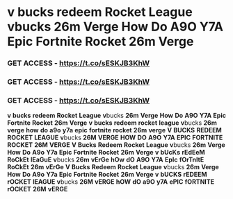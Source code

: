 # <strong>v</strong> <strong>bucks</strong> <strong>redeem</strong> <strong>Rocket</strong> <strong>League</strong> <strong>v</strong>bucks<strong></strong> <strong>26m</strong> <strong>Verge</strong> <strong>How</strong> <strong>Do</strong> <strong>A9O</strong> <strong>Y7A</strong> <strong>Epic</strong> <strong>Fortnite</strong> <strong>Rocket</strong> <strong>26m</strong> <strong>Verge</strong>

### <strong>GET</strong> <strong>ACCESS</strong> <strong>-</strong> <strong>https://t.co/sESKJB3KhW</strong>

### <strong>GET</strong> <strong>ACCESS</strong> <strong>-</strong> <strong>https://t.co/sESKJB3KhW</strong>

### <strong>GET</strong> <strong>ACCESS</strong> <strong>-</strong> <strong>https://t.co/sESKJB3KhW</strong>

<strong>v</strong> <strong>bucks</strong> <strong>redeem</strong> <strong>Rocket</strong> <strong>League</strong> <strong>v</strong>bucks<strong></strong> <strong>26m</strong> <strong>Verge</strong> <strong>How</strong> <strong>Do</strong> <strong>A9O</strong> <strong>Y7A</strong> <strong>Epic</strong> <strong>Fortnite</strong> <strong>Rocket</strong> <strong>26m</strong> <strong>Verge</strong> <strong>v</strong> <strong>bucks</strong> <strong>redeem</strong> <strong>rocket</strong> <strong>league</strong> <strong>v</strong>bucks<strong></strong> <strong>26m</strong> <strong>verge</strong> <strong>how</strong> <strong>do</strong> <strong>a9o</strong> <strong>y7a</strong> <strong>epic</strong> <strong>fortnite</strong> <strong>rocket</strong> <strong>26m</strong> <strong>verge</strong> <strong>V</strong> <strong>BUCKS</strong> <strong>REDEEM</strong> <strong>ROCKET</strong> <strong>LEAGUE</strong> <strong>v</strong>bucks<strong></strong> <strong>26M</strong> <strong>VERGE</strong> <strong>HOW</strong> <strong>DO</strong> <strong>A9O</strong> <strong>Y7A</strong> <strong>EPIC</strong> <strong>FORTNITE</strong> <strong>ROCKET</strong> <strong>26M</strong> <strong>VERGE</strong> <strong>V</strong> <strong>Bucks</strong> <strong>Redeem</strong> <strong>Rocket</strong> <strong>League</strong> <strong>v</strong>bucks<strong></strong> <strong>26m</strong> <strong>Verge</strong> <strong>How</strong> <strong>Do</strong> <strong>A9o</strong> <strong>Y7a</strong> <strong>Epic</strong> <strong>Fortnite</strong> <strong>Rocket</strong> <strong>26m</strong> <strong>Verge</strong> <strong>v</strong> <strong>bUcKs</strong> <strong>rEdEeM</strong> <strong>RoCkEt</strong> <strong>lEaGuE</strong> <strong>v</strong>bucks<strong></strong> <strong>26m</strong> <strong>vErGe</strong> <strong>hOw</strong> <strong>dO</strong> <strong>A9O</strong> <strong>Y7A</strong> <strong>EpIc</strong> <strong>fOrTnItE</strong> <strong>RoCkEt</strong> <strong>26m</strong> <strong>vErGe</strong> <strong>V</strong> <strong>Bucks</strong> <strong>Redeem</strong> <strong>Rocket</strong> <strong>League</strong> <strong>v</strong>bucks<strong></strong> <strong>26m</strong> <strong>Verge</strong> <strong>How</strong> <strong>Do</strong> <strong>A9o</strong> <strong>Y7a</strong> <strong>Epic</strong> <strong>Fortnite</strong> <strong>Rocket</strong> <strong>26m</strong> <strong>Verge</strong> <strong>v</strong> <strong>bUCKS</strong> <strong>rEDEEM</strong> <strong>rOCKET</strong> <strong>lEAGUE</strong> <strong>v</strong>bucks<strong></strong> <strong>26M</strong> <strong>vERGE</strong> <strong>hOW</strong> <strong>dO</strong> <strong>a9O</strong> <strong>y7A</strong> <strong>ePIC</strong> <strong>fORTNITE</strong> <strong>rOCKET</strong> <strong>26M</strong> <strong>vERGE</strong>